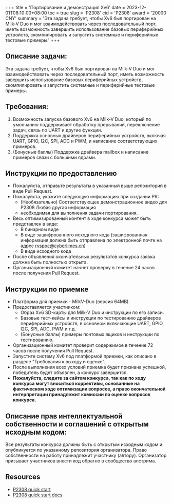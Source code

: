 +++
title = 'Портирование и демонстрация Xv6'
date = 2023-12-01T08:10:00+08:00
toc = true
slug = 'P2308'
cid = 'P2308'
award = '20000 CNY'
summary = 'Эта задача требует, чтобы Xv6 был портирован на Milk-V Duo и мог взаимодействовать через последовательный порт, иметь возможность завершить использование базовых периферийных устройств, скомпилировать и запустить системные и периферийные тестовые примеры.'
+++

## Описание задачи:

Эта задача требует, чтобы Xv6 был портирован на Milk-V Duo и мог взаимодействовать через последовательный порт, иметь возможность завершить использование базовых периферийных устройств, скомпилировать и запустить системные и периферийные тестовые примеры.

## Требования:

1. Возможность запуска базового Xv6 на Milk-V Duo, который по умолчанию поддерживает обработку прерываний, переключение задач, связь по UART и другие функции.
2. Поддержка основных драйверов периферийных устройств, включая UART, GPIO, I2C, SPI, ADC и PWM, и написание соответствующих примеров.
3. (Бонусные баллы) Поддержка драйвера mailbox и написание примеров связи с большими ядрами.

## Инструкции по предоставлению

- Пожалуйста, отправьте результаты в указанный выше репозиторий в виде Pull Request.
- Пожалуйста, укажите следующую информацию при создании PR:
  - (Необязательно) Соответствующее демонстрационное видео для P2308
    Любая другая информация
  - необходимая для выполнения задачи портирования.
- Весь оптимизированный контент в ходе конкурса может быть представлен в виде:
  - В бинарном виде
  - В виде зашифрованного исходного кода (зашифрованная информация должна быть отправлена по электронной почте на адрес rvspoc@cyberlimes.cn)
  - В виде исходного кода
- После объявления окончательных результатов конкурса заявка должна быть полностью открыта.
- Организационный комитет начнет проверку в течение 24 часов после получения Pull Request.

## Инструкции по приемке

- Платформа для приемки - MilkV-Duo (версия 64MB).
- Предоставляется участником:
  - Образ Xv6 SD-карты для Milk-V Duo и инструкции по его записи.
  - Базовые тест-кейсы и инструкции по тестированию драйверов периферийных устройств, в основном включающие UART, GPIO, I2C, SPI, ADC, PWM и т.д.
  - (Бонусные баллы) примеры почтовых ящиков и инструкции по тестированию.
- Организационный комитет проверит содержимое в течение 72 часов после получения Pull Request.
- Запустите систему Xv6 под платформой приемки, как описано в разделе "Требования к выходу и оценке".
- После выполнения всех условий приемка будет признана успешной, победитель будет объявлен, а конкурс завершится.
- **Пожалуйста, следите за сайтом конкурса, так как по ходу конкурса могут вноситься коррективы, основанные на фактическом ходе оптимизации вопросов, а право окончательной интерпретации принадлежит комиссии по оценке вопросов конкурса.**

## Описание прав интеллектуальной собственности и соглашений с открытым исходным кодом:

Все результаты конкурса должны быть с открытым исходным кодом и опубликуется по указанному репозитория организатора. Право собственности на работу принадлежит участнику (автору). Организатор призывает участников внести код обратно в сообщество апстрима.

## Resources

- [P2308 quick start ](https://www.bilibili.com/video/BV1794y1T7A2/)
- [P2308 quick start docs](https://github.com/plctlab/rvspoc/blob/main/Docs/P2308/P2308.md)